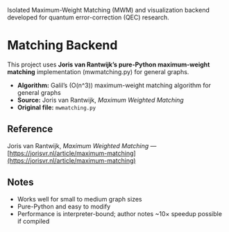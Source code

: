 Isolated Maximum-Weight Matching (MWM) and visualization backend developed for quantum error-correction (QEC) research.  

# Matching Backend

This project uses **Joris van Rantwijk’s pure-Python maximum-weight matching** implementation (mwmatching.py) for general graphs.

- **Algorithm:** Galil’s \(O(n^3)\) maximum-weight matching algorithm for general graphs  
- **Source:** Joris van Rantwijk, *Maximum Weighted Matching*  
- **Original file:** `mwmatching.py`

## Reference

Joris van Rantwijk, *Maximum Weighted Matching* — [https://jorisvr.nl/article/maximum-matching](https://jorisvr.nl/article/maximum-matching)

## Notes

- Works well for small to medium graph sizes  
- Pure-Python and easy to modify  
- Performance is interpreter-bound; author notes ~10× speedup possible if compiled
